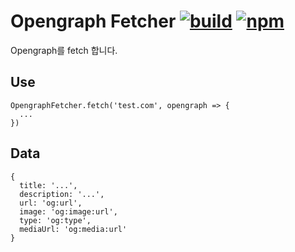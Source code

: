# Opengraph Fetcher [![build][travis-image]][travis-url] [![npm][npm-image]][npm-url]

[travis-image]: https://travis-ci.org/joostory/opengraph-fetcher.svg?branch=master
[travis-url]: https://npmjs.org/package/opengraph-fetcher

[npm-image]: https://img.shields.io/npm/v/opengraph-fetcher.svg
[npm-url]: https://npmjs.org/package/opengraph-fetcher

Opengraph를 fetch 합니다.

## Use

```
OpengraphFetcher.fetch('test.com', opengraph => {
  ...
})
```

## Data

```
{
  title: '...',
  description: '...',
  url: 'og:url',
  image: 'og:image:url',
  type: 'og:type',
  mediaUrl: 'og:media:url'
}
```
